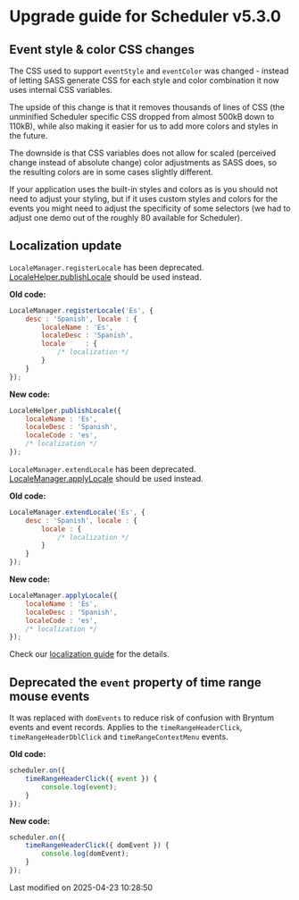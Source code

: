# Upgrade guide for Scheduler v5.3.0

## Event style & color CSS changes

The CSS used to support `eventStyle` and `eventColor` was changed - instead of letting SASS generate CSS for each style
and color combination it now uses internal CSS variables.

The upside of this change is that it removes thousands of lines of CSS (the unminified Scheduler specific CSS dropped
from almost 500kB down to 110kB), while also making it easier for us to add more colors and styles in the future.

The downside is that CSS variables does not allow for scaled (perceived change instead of absolute change) color
adjustments as SASS does, so the resulting colors are in some cases slightly different.

If your application uses the built-in styles and colors as is you should not need to adjust your styling, but if it uses
custom styles and colors for the events you might need to adjust the specificity of some selectors (we had to adjust
one demo out of the roughly 80 available for Scheduler).

## Localization update

`LocaleManager.registerLocale` has been deprecated.
[LocaleHelper.publishLocale](#Core/localization/LocaleHelper#function-publishLocale-static) should be used instead.

**Old code:**

```javascript
LocaleManager.registerLocale('Es', {
    desc : 'Spanish', locale : {
        localeName : 'Es',
        localeDesc : 'Spanish',
        locale     : {
            /* localization */
        }
    }
});
```

**New code:**

```javascript
LocaleHelper.publishLocale({
    localeName : 'Es',
    localeDesc : 'Spanish',
    localeCode : 'es',
    /* localization */
});
```

`LocaleManager.extendLocale` has been deprecated.
[LocaleManager.applyLocale](#Core/localization/LocaleManager#function-applyLocale) should be used instead.

**Old code:**

```javascript
LocaleManager.extendLocale('Es', {
    desc : 'Spanish', locale : {
        locale : {
            /* localization */
        }
    }
});
```

**New code:**

```javascript
LocaleManager.applyLocale({
    localeName : 'Es',
    localeDesc : 'Spanish',
    localeCode : 'es',
    /* localization */
});
```

Check our [localization guide](#Scheduler/guides/customization/localization.md#locales) for the details.

## Deprecated the `event` property of time range mouse events

It was replaced with `domEvents` to reduce risk of confusion with Bryntum events and event records. Applies to the
`timeRangeHeaderClick`, `timeRangeHeaderDblClick` and `timeRangeContextMenu` events.

**Old code:**

```javascript
scheduler.on({
    timeRangeHeaderClick({ event }) {
        console.log(event);
    }
});
```

**New code:**

```javascript
scheduler.on({
    timeRangeHeaderClick({ domEvent }) {
        console.log(domEvent);
    }
});
```


<p class="last-modified">Last modified on 2025-04-23 10:28:50</p>
